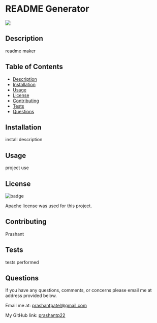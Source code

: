 
  # README Generator
    
  <img src="https://img.shields.io/badge/license-Apache-blue"/>
    
  ## Description
  readme maker
    
  ## Table of Contents
  - [Description](#description)
  - [Installation](#installation)
  - [Usage](#usage)
  - [License](#license)
  - [Contributing](#contributing)
  - [Tests](#tests)
  - [Questions](#questions)

    
  ## Installation
  install description

  ## Usage
  project use 
    
  ## License
  ![badge](https://img.shields.io/badge/license-Apache-blue)
    
  Apache license was used for this project. 

  ## Contributing
  Prashant

  ## Tests
  tests performed
    
  ## Questions
  If you have any questions, comments, or concerns please email me at address provided below.
    
  Email me at: [prashantpatel@gmail.com](prashantpatel@gmail.com)

  My GitHub link: [prashantp22](https://github.com/prashantp22)
  